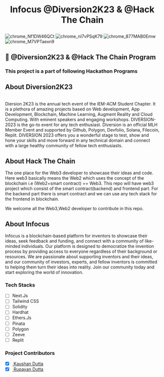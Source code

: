 
# <p align = "center"> Infocus @Diversion2K23 & @Hack The Chain </p>

![chrome_Nf1DW46QCt](https://user-images.githubusercontent.com/102848153/221388666-55412886-8f3d-4a06-be61-473bc198b52d.png)
![chrome_nI7vPSqK79](https://user-images.githubusercontent.com/102848153/221388669-1f3ec373-aee0-4303-9163-2df47a53e355.png)
![chrome_877MAB0Emw](https://user-images.githubusercontent.com/102848153/221388670-29c6a3aa-4503-4816-8c8d-cf28b60174d9.png)
![chrome_M7VPTaexn9](https://user-images.githubusercontent.com/102848153/221388671-4872b56e-b7bc-437c-b9d5-f671b5e73770.png)



 
 
 ## 📌 @Diversion2K23 & @Hack The Chain Program

 ### This project is a part of following Hackathon Programs

##  About Diversion2K23
<br>Diersion</b> 2K23 is the annual tech event of the IEM-ACM Student Chapter.
It is a plethora of amazing projects based on Web development, App Development, Blockchain, Machine Learning, Augment Reality and Cloud Computing. With eminent speakers and engaging workshops.
DIVERSION-2023 is the go-to event for any tech enthusiast. Diversion is an official MLH Member Event and supported by Github, Polygon, Devfolio, Solana, Filecoin, Replit. DIVERSION 2023 offers you a wonderful stage to test, show and hone your skills and move forward in any technical domain and connect with a large healthy community of fellow tech enthusiasts.

##  About Hack The Chain
The one place for the Web3  developer to showcase their ideas and code. Here web3 basically means the Web2 which uses the concept of the blockchain i.e (Web2+smart contract) == Web3. 
This repo will have web3 project which consist of the smart contract(backend) and frontend part. For the backend part there is smart contract and we can use any tech stack for the frontend in blockchain.

 We welcome all the Web3,Web2 developer to contribute in this repo.
  
##  About Infocus
Infocus is a blockchain-based platform for inventors to showcase their ideas, seek feedback and funding, and connect with a community of like-minded individuals. Our platform is designed to democratize the invention process by providing access to everyone regardless of their background or resources. We are passionate about supporting inventors and their ideas, and our community of investors, experts, and fellow inventors is committed to helping them turn their ideas into reality. Join our community today and start exploring the world of innovation.

### Tech Stacks
- [ ] Next.Js
- [ ] Tailwind CSS
- [ ] Solidity
- [ ] Hardhat
- [ ] Ethers.Js
- [ ] Pinata
- [ ] Polygon
- [ ] Zeeve
- [ ] Replit

### Project Contributors
- [x] <a href="https://github.com/Kaushan-Dutta"> Kaushan Dutta </a>
- [x] <a href="https://github.com/Rupayan20"> Rupayan Dutta </a>
